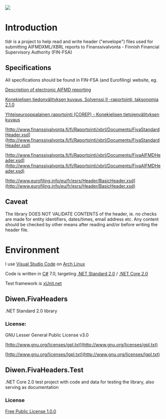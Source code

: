 

[<img src="https://diwen.visualstudio.com/_apis/public/build/definitions/a8e7698a-4776-4376-9e15-b4998e54def7/4/badge"/>](https://diwen.visualstudio.com/tldr/_build/index?definitionId=4)

# Introduction 
tldr is a project to help read and write header ("envelope") files used for submitting AIFMDXML/XBRL reports
to Finanssivalvonta - Finnish Financial Supervisory Authority (FIN-FSA)

## Specifications
All specifications should be found in FIN-FSA (and Eurofiling) website, eg.

[Description of electronic AIFMD reporting](http://www.finanssivalvonta.fi/en/Regulation/International_Projects/AIFMD/reporting/Documents/AIFMD_description_of_electronic_reporting_01042016.pdf)

[Konekielisen tiedonvälityksen kuvaus, Solvenssi II -raportointi, taksonomia 2.1.0](http://www.fin-fsa.fi/Documents/SII_Full_konekielisen_tietojenvalityksen_kuvaus_versio_2_2_netti.pdf)

[Yhteiseurooppalainen raportointi (COREP) - Konekielisen tietojenvälityksen kuvaus](http://www.finanssivalvonta.fi/fi/Saantely/Maarayskokoelma/Uusi/Documents/2013_26/EBA_ITS_konekielisen_tietojenvalityksen_kuvaus_2017.pdf)

[http://www.finanssivalvonta.fi/fi/Raportointi/xbrl/Documents/FivaStandardHeader.xsd](http://www.finanssivalvonta.fi/fi/Raportointi/xbrl/Documents/FivaStandardHeader.xsd)

[http://www.finanssivalvonta.fi/fi/Raportointi/xbrl/Documents/FivaAIFMDHeader.xsd](http://www.finanssivalvonta.fi/fi/Raportointi/xbrl/Documents/FivaAIFMDHeader.xsd)

[http://www.eurofiling.info/eu/fr/esrs/Header/BasicHeader.xsd](http://www.eurofiling.info/eu/fr/esrs/Header/BasicHeader.xsd)

## Caveat
The library DOES NOT VALIDATE CONTENTS of the header, ie. no checks are made for entity identifiers, dates/times, email address etc.
Any content should be checked by other means after reading and/or before writing the header file.

# Environment
I use [Visual Studio Code](https://code.visualstudio.com/) 
on [Arch Linux](https://www.archlinux.org/)

Code is written in [C#](https://docs.microsoft.com/en-us/dotnet/csharp/index) 7.0, targeting 
[.NET Standard 2.0](https://github.com/dotnet/standard/blob/master/docs/versions/netstandard2.0.md) / 
[.NET Core 2.0](https://docs.microsoft.com/en-us/dotnet/core/)

Test framework is [xUnit.net](https://xunit.github.io/)

## Diwen.FivaHeaders
.NET Standard 2.0 library

### License:
GNU Lesser General Public License v3.0

[http://www.gnu.org/licenses/gpl.txt](http://www.gnu.org/licenses/gpl.txt)

[http://www.gnu.org/licenses/lgpl.txt](http://www.gnu.org/licenses/lgpl.txt)


## Diwen.FivaHeaders.Test
.NET Core 2.0 test project with code and data for testing the library, also serving as documentation

### License
[Free Public License 1.0.0](https://opensource.org/licenses/FPL-1.0.0)
